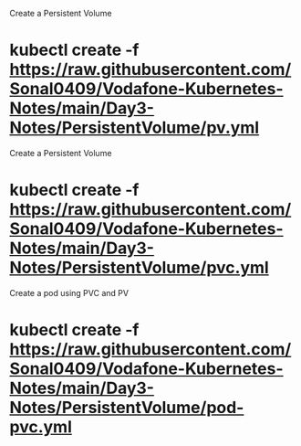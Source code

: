Create a Persistent Volume

# kubectl create -f https://raw.githubusercontent.com/Sonal0409/Vodafone-Kubernetes-Notes/main/Day3-Notes/PersistentVolume/pv.yml

Create a Persistent Volume

# kubectl create -f https://raw.githubusercontent.com/Sonal0409/Vodafone-Kubernetes-Notes/main/Day3-Notes/PersistentVolume/pvc.yml

Create a pod using PVC and PV

# kubectl create -f https://raw.githubusercontent.com/Sonal0409/Vodafone-Kubernetes-Notes/main/Day3-Notes/PersistentVolume/pod-pvc.yml
